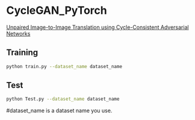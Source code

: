 # CycleGAN_PyTorch

[Unpaired Image-to-Image Translation using Cycle-Consistent Adversarial Networks](https://arxiv.org/abs/1703.10593)

## Training
```bash
python train.py --dataset_name dataset_name
```

## Test
```bash
python Test.py --dataset_name dataset_name
```

#dataset_name is a dataset name you use.
